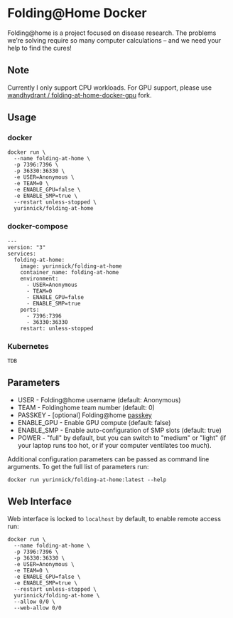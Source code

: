 # Folding@Home Docker

Folding@home is a project focused on disease research. The problems we’re solving require so many computer calcul­ations – and we need your help to find the cures!

## Note
Currently I only support CPU workloads. For GPU support, please use [wandhydrant
/
folding-at-home-docker-gpu](https://github.com/wandhydrant/folding-at-home-docker-gpu) fork.

## Usage

### docker

```
docker run \
  --name folding-at-home \
  -p 7396:7396 \
  -p 36330:36330 \
  -e USER=Anonymous \
  -e TEAM=0 \
  -e ENABLE_GPU=false \
  -e ENABLE_SMP=true \
  --restart unless-stopped \
  yurinnick/folding-at-home
```

### docker-compose

```
---
version: "3"
services:
  folding-at-home:
    image: yurinnick/folding-at-home
    container_name: folding-at-home
    environment:
      - USER=Anonymous
      - TEAM=0
      - ENABLE_GPU=false
      - ENABLE_SMP=true
    ports:
      - 7396:7396
      - 36330:36330
    restart: unless-stopped
```

### Kubernetes

```
TDB
```

## Parameters

- USER - Folding@home username (default: Anonymous)
- TEAM - Foldinghome team number (default: 0)
- PASSKEY - [optional] Folding@home [passkey](https://apps.foldingathome.org/getpasskey)
- ENABLE_GPU - Enable GPU compute (default: false)
- ENABLE_SMP - Enable auto-configuration of SMP slots (default: true)
- POWER - "full" by default, but you can switch to "medium" or "light" (if your laptop runs too hot, or if your computer ventilates too much).

Additional configuration parameters can be passed as command line arguments. To get the full list of parameters run:

```
docker run yurinnick/folding-at-home:latest --help
```

## Web Interface

Web interface is locked to `localhost` by default, to enable remote access run:

```
docker run \
  --name folding-at-home \
  -p 7396:7396 \
  -p 36330:36330 \
  -e USER=Anonymous \
  -e TEAM=0 \
  -e ENABLE_GPU=false \
  -e ENABLE_SMP=true \
  --restart unless-stopped \
  yurinnick/folding-at-home \
  --allow 0/0 \
  --web-allow 0/0
```
